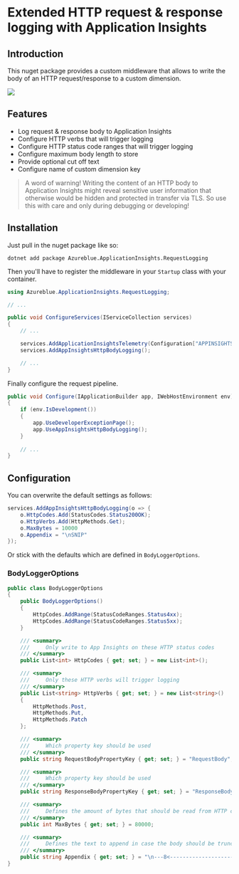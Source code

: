 # Extended HTTP request & response logging with Application Insights

## Introduction 

This nuget package provides a custom middleware that allows to write the body of an HTTP request/response to a custom dimension. 

![](https://i.imgur.com/0fxsnKN.png)

## Features

- Log request & response body to Application Insights
- Configure HTTP verbs that will trigger logging 
- Configure HTTP status code ranges that will trigger logging
- Configure maximum body length to store
- Provide optional cut off text
- Configure name of custom dimension key

> A word of warning! Writing the content of an HTTP body to Application Insights might reveal sensitive user information that otherwise would be hidden and protected in transfer via TLS. So use this with care and only during debugging or developing!

## Installation 

Just pull in the nuget package like so: 

```
dotnet add package Azureblue.ApplicationInsights.RequestLogging
```

Then you'll have to register the middleware in your `Startup` class with your container. 

```csharp
using Azureblue.ApplicationInsights.RequestLogging;

// ...

public void ConfigureServices(IServiceCollection services)
{
    // ...

    services.AddApplicationInsightsTelemetry(Configuration["APPINSIGHTS_CONNECTIONSTRING"]);
    services.AddAppInsightsHttpBodyLogging();

    // ...
}
```

Finally configure the request pipeline. 

```csharp
public void Configure(IApplicationBuilder app, IWebHostEnvironment env)
{
    if (env.IsDevelopment())
    {
        app.UseDeveloperExceptionPage();
        app.UseAppInsightsHttpBodyLogging();
    }
    
    // ...
}
```
## Configuration 

You can overwrite the default settings as follows:

```csharp
services.AddAppInsightsHttpBodyLogging(o => {
    o.HttpCodes.Add(StatusCodes.Status200OK);
    o.HttpVerbs.Add(HttpMethods.Get);
    o.MaxBytes = 10000
    o.Appendix = "\nSNIP"
});
```

Or stick with the defaults which are defined in `BodyLoggerOptions`.

### BodyLoggerOptions

```csharp
public class BodyLoggerOptions
{
    public BodyLoggerOptions()
    {
        HttpCodes.AddRange(StatusCodeRanges.Status4xx);
        HttpCodes.AddRange(StatusCodeRanges.Status5xx);
    }

    /// <summary>
    ///     Only write to App Insights on these HTTP status codes
    /// </summary>
    public List<int> HttpCodes { get; set; } = new List<int>();

    /// <summary>
    ///     Only these HTTP verbs will trigger logging
    /// </summary>
    public List<string> HttpVerbs { get; set; } = new List<string>()
    {
        HttpMethods.Post, 
        HttpMethods.Put,
        HttpMethods.Patch
    };

    /// <summary>
    ///     Which property key should be used
    /// </summary>
    public string RequestBodyPropertyKey { get; set; } = "RequestBody";

    /// <summary>
    ///     Which property key should be used
    /// </summary>
    public string ResponseBodyPropertyKey { get; set; } = "ResponseBody";

    /// <summary>
    ///     Defines the amount of bytes that should be read from HTTP context
    /// </summary>
    public int MaxBytes { get; set; } = 80000;

    /// <summary>
    ///     Defines the text to append in case the body should be truncated <seealso cref="MaxBytes"/>
    /// </summary>
    public string Appendix { get; set; } = "\n---8<------------------------\nTRUNCATED DUE TO MAXBYTES LIMIT";
}
```
